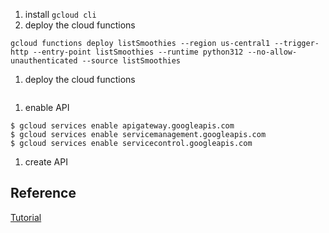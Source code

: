
1. install `gcloud cli`
1. deploy the cloud functions
```
gcloud functions deploy listSmoothies --region us-central1 --trigger-http --entry-point listSmoothies --runtime python312 --no-allow-unauthenticated --source listSmoothies
```
1. deploy the cloud functions
```
```
1. enable API
```
$ gcloud services enable apigateway.googleapis.com
$ gcloud services enable servicemanagement.googleapis.com
$ gcloud services enable servicecontrol.googleapis.com
```
1. create API


## Reference
[Tutorial](https://beranger.medium.com/secure-google-cloud-functions-with-api-gateway-848f687963ae)
